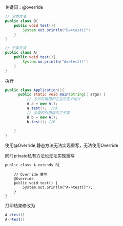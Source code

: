 关键词：@override

```java
// 父类方法
public class B{
    public void test(){
        System.out.println("B=>test()")
    }
}
```

```java
// 子类方法
public class A{
    public void test(){
        System.ou.println("A=>test()")
    }
}
```

执行

```java
public class Application(){
      public static void main(String[] args) {
          // 方法的调用和左边的定义相关
          A a = new A();
          a.test();  //A
          // 父类的引用指向了子类
          B b = new A();
          b.test(); //B
     
    }
}
```

使用@Override,静态方法无法实现重写，无法使用Override

同时private私有方法也无法实现重写

```
public class A extends B{

    // Override 重写
    @Override
    public void test() {
        System.out.println("A->test()");
    }
}
```

打印结果修改为

```java
A->test()
A->test()
```

